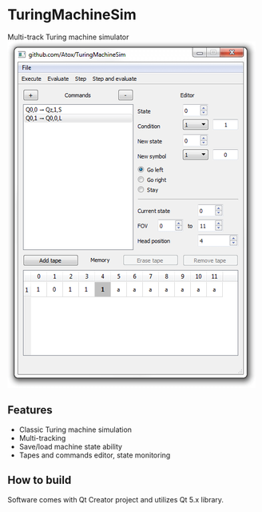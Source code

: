 # TuringMachineSim
Multi-track Turing machine simulator  
![Screenshot](turing.png?raw=true)

## Features
- Classic Turing machine simulation
- Multi-tracking
- Save/load machine state ability
- Tapes and commands editor, state monitoring

## How to build
Software comes with Qt Creator project and utilizes Qt 5.x library.
